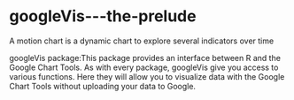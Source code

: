 # googleVis---the-prelude
A motion chart is a dynamic chart to explore several indicators over time


googleVis package:This package provides an interface between R and the Google Chart Tools. As with every package, googleVis give you access to various functions. Here they will allow you to visualize data with the Google Chart Tools without uploading your data to Google.



